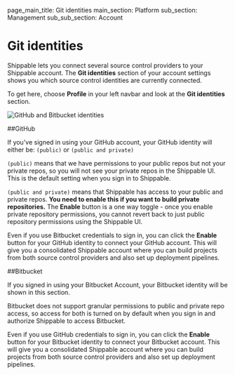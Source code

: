 page_main_title: Git identities
main_section: Platform
sub_section: Management
sub_sub_section: Account

# Git identities

Shippable lets you connect several source control providers to your Shippable account. The **Git identities** section of your account settings shows you which source control identities are currently connected.

To get here, choose **Profile** in your left navbar and look at the **Git identities** section.

<img src="/images/getting-started/gitIdentities.png" alt="GitHub and Bitbucket identities">

##GitHub

If you've signed in using your GitHub account, your GitHub identity will either be: `(public)` or `(public and private)`

`(public)` means that we have permissions to your public repos but not your private repos, so you will not see your private repos in the Shippable UI. This is the default setting when you sign in to Shippable.

`(public and private)` means that Shippable has access to your public and private
repos. **You need to enable this if you want to build private repositories.** The **Enable** button is a one way toggle - once you enable private repository permissions, you cannot revert back to just public repository permissions using the Shippable UI.

Even if you use Bitbucket credentials to sign in, you can click the **Enable** button for your GitHub identity to connect your GitHub account. This will give you a consolidated Shippable account where you can build projects from both source control providers and also set up deployment pipelines.

##Bitbucket

If you signed in using your Bitbucket Account, your Bitbucket identity will be shown in this section.

Bitbucket does not support granular permissions to public and private repo access, so access for both is turned on by default when you sign in and authorize Shippable to access Bitbucket.

Even if you use GitHub credentials to sign in, you can click the **Enable** button for your Bitbucket identity to connect your Bitbucket account. This will give you a consolidated Shippable account where you can build projects from both source control providers and also set up deployment pipelines.
